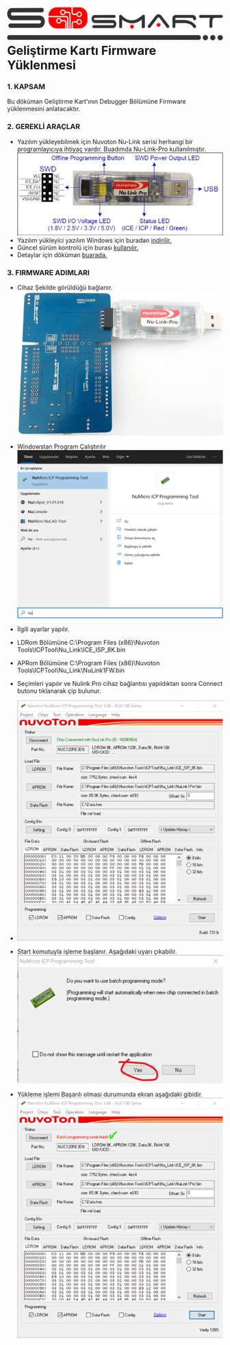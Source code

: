 # ![Build Status](Images/SoSmart.png) Geliştirme Kartı Firmware Yüklenmesi

### 1. KAPSAM

Bu döküman Geliştirme Kart'ının Debugger Bölümüne Firmware yüklenmesini anlatacaktır.

### 2. GEREKLİ ARAÇLAR

- Yazılım yükleyebilmek için Nuvoton Nu-Link serisi herhangi bir programlayıcıya ihtiyaç vardır. Buadımda Nu-Link-Pro kullanılmıştır.
![Nu-LinkPro](Images/Nu-LinkPro.png)
- Yazılım yükleyici yazılım Windows için buradan [indirilir.](https://www.nuvoton.com/resource-download.jsp?tp_GUID=SW1720200221181328) 
- Güncel sürüm kontrolü için burası [kullanılır.](https://www.nuvoton.com/support/tool-and-software/software/programmer/?__locale=en)
- Detaylar için döküman [buarada.](https://www.nuvoton.com/export/resource-files/RH_ICP_Programming_Tools_EN_V3.08.pdf)

### 3. FIRMWARE ADIMLARI

- Cihaz Şekilde görüldüğü bağlanır.
![NulinkConnection](Images/NulinkConnection.png)

- Windowstan Program Çalıştırılır
![NuMicroICPProggrammingTool](Images/Fw1.png)

- İlgili ayarlar yapılır.
- LDRom Bölümüne C:\Program Files (x86)\Nuvoton Tools\ICPTool\Nu_Link\ICE_ISP_8K.bin
- APRom Bölümüne C:\Program Files (x86)\Nuvoton Tools\ICPTool\Nu_Link\NuLink1FW.bin
- Seçimleri yapılır ve Nulink Pro cihaz bağlantısı yapıldıktan sonra Connect butonu tıklanarak çip bulunur.
- ![Selection](Images/Fw3.png)

- Start komutuyla işleme başlanır. Aşağıdaki uyarı çıkabilir.
![Warning](Images/Fw4.png)

- Yükleme işlemi Başarılı olması durumunda ekran aşağıdaki gibidir.
![Finish](Images/Fw5.png)

